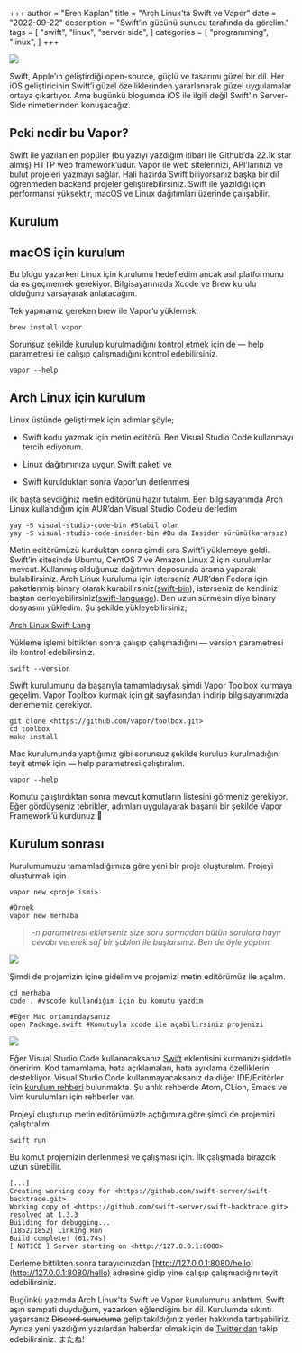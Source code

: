+++
author = "Eren Kaplan"
title = "Arch Linux’ta Swift ve Vapor"
date = "2022-09-22"
description = "Swift’in gücünü sunucu tarafında da görelim."
tags = [
    "swift",
    "linux",
    "server side",
]
categories = [
    "programming",
    "linux",
]
+++

![](https://cdn-images-1.medium.com/max/2400/1*1uTQIR_1grk5niRdg5jQ-w.jpeg)

Swift, Apple’ın geliştirdiği open-source, güçlü ve tasarımı güzel bir dil. Her iOS geliştiricinin Swift’i güzel özelliklerinden yararlanarak güzel uygulamalar ortaya çıkartıyor. Ama bugünkü blogumda iOS ile ilgili değil Swift'in Server-Side nimetlerinden konuşacağız.

## Peki nedir bu Vapor?

Swift ile yazılan en popüler (bu yazıyı yazdığım itibari ile Github’da 22.1k star almış) HTTP web framework’üdür. Vapor ile web sitelerinizi, API’larınızı ve bulut projeleri yazmayı sağlar. Hali hazırda Swift biliyorsanız başka bir dil öğrenmeden backend projeler geliştirebilirsiniz. Swift ile yazıldığı için performansı yüksektir, macOS ve Linux dağıtımları üzerinde çalışabilir.

## Kurulum

## macOS için kurulum

Bu blogu yazarken Linux için kurulumu hedefledim ancak asıl platformunu da es geçmemek gerekiyor. Bilgisayarınızda Xcode ve Brew kurulu olduğunu varsayarak anlatacağım.

Tek yapmamız gereken brew ile Vapor’u yüklemek.

    brew install vapor

Sorunsuz şekilde kurulup kurulmadığını kontrol etmek için de — help parametresi ile çalışıp çalışmadığını kontrol edebilirsiniz.

    vapor --help

## Arch Linux için kurulum

Linux üstünde geliştirmek için adımlar şöyle;

* Swift kodu yazmak için metin editörü. Ben Visual Studio Code kullanmayı tercih ediyorum.

* Linux dağıtımınıza uygun Swift paketi ve

* Swift kurulduktan sonra Vapor’un derlenmesi

ilk başta sevdiğiniz metin editörünü hazır tutalım. Ben bilgisayarımda Arch Linux kullandığım için AUR’dan Visual Studio Code’u derledim

    yay -S visual-studio-code-bin #Stabil olan
    yay -S visual-studio-code-insider-bin #Bu da Insider sürümü(kararsız)

Metin editörümüzü kurduktan sonra şimdi sıra Swift’i yüklemeye geldi. Swift’in sitesinde Ubuntu, CentOS 7 ve Amazon Linux 2 için kurulumlar mevcut. Kullanmış olduğunuz dağıtımın deposunda arama yaparak bulabilirsiniz. Arch Linux kurulumu için isterseniz AUR’dan Fedora için paketlenmiş binary olarak kurabilirsiniz([swift-bin](https://aur.archlinux.org/packages/swift-bin/)), isterseniz de kendiniz baştan derleyebilirsiniz([swift-language](https://aur.archlinux.org/packages/swift-language/)). Ben uzun sürmesin diye binary dosyasını yükledim. Şu şekilde yükleyebilirsiniz;

[Arch Linux Swift Lang](https://asciinema.org/a/WYONSKo0P1nSVqUpURYkzG1ka)

Yükleme işlemi bittikten sonra çalışıp çalışmadığını — version parametresi ile kontrol edebilirsiniz.

    swift --version

Swift kurulumunu da başarıyla tamamladıysak şimdi Vapor Toolbox kurmaya geçelim. Vapor Toolbox kurmak için git sayfasından indirip bilgisayarımızda derlememiz gerekiyor.

    git clone <https://github.com/vapor/toolbox.git>
    cd toolbox
    make install

Mac kurulumunda yaptığımız gibi sorunsuz şekilde kurulup kurulmadığını teyit etmek için — help parametresi çalıştıralım.

    vapor --help

Komutu çalıştırdıktan sonra mevcut komutların listesini görmeniz gerekiyor. Eğer gördüyseniz tebrikler, adımları uygulayarak başarılı bir şekilde Vapor Framework’ü kurdunuz 🥳

## Kurulum sonrası

Kurulumumuzu tamamladığımıza göre yeni bir proje oluşturalım. Projeyi oluşturmak için

    vapor new <proje ismi>

    #Örnek
    vapor new merhaba
> *-n parametresi eklerseniz size soru sormadan bütün sorulara hayır cevabı vererek saf bir şablon ile başlarsınız. Ben de öyle yaptım.*

![](https://cdn-images-1.medium.com/max/2096/1*mDXvZTqC8xCtLLypJe2ptw.png)

Şimdi de projemizin içine gidelim ve projemizi metin editörümüz ile açalım.

    cd merhaba
    code . #vscode kullandığım için bu komutu yazdım

    #Eğer Mac ortamındaysanız 
    open Package.swift #Komutuyla xcode ile açabilirsiniz projenizi

![](https://cdn-images-1.medium.com/max/3840/1*SRjGxMQeuipUE3Y-oyY0LA.png)

Eğer Visual Studio Code kullanacaksanız [Swift](https://marketplace.visualstudio.com/items?itemName=sswg.swift-lang) eklentisini kurmanızı şiddetle öneririm. Kod tamamlama, hata açıklamaları, hata ayıklama özelliklerini destekliyor. Visual Studio Code kullanmayacaksanız da diğer IDE/Editörler için [kurulum rehberi](https://github.com/swift-server/guides/blob/main/docs/setup-and-ide-alternatives.md) bulunmakta. Şu anlık rehberde Atom, CLion, Emacs ve Vim kurulumları için rehberler var.

Projeyi oluşturup metin editörümüzle açtığımıza göre şimdi de projemizi çalıştıralım.

    swift run

Bu komut projemizin derlenmesi ve çalışması için. İlk çalışmada birazcık uzun sürebilir.

    [...]
    Creating working copy for <https://github.com/swift-server/swift-backtrace.git>
    Working copy of <https://github.com/swift-server/swift-backtrace.git> resolved at 1.3.3
    Building for debugging...
    [1852/1852] Linking Run
    Build complete! (61.74s)
    [ NOTICE ] Server starting on <http://127.0.0.1:8080>

Derleme bittikten sonra tarayıcınızdan [http://127.0.0.1:8080/hello](http://127.0.0.1:8080/hello) adresine gidip yine çalışıp çalışmadığını teyit edebilirsiniz.

Bugünkü yazımda Arch Linux’ta Swift ve Vapor kurulumunu anlattım. Swift aşırı sempati duyduğum, yazarken eğlendiğim bir dil. Kurulumda sıkıntı yaşarsanız ~~Discord sunucuma~~ gelip takıldığınız yerler hakkında tartışabiliriz. Ayrıca yeni yazdığım yazılardan haberdar olmak için de [Twitter’dan](https://twitter.com/hellstabber) takip edebilirsiniz. またね!

